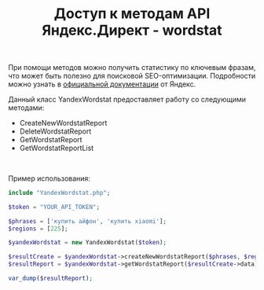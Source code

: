 
<p align="center">
    <h1 align="center">Доступ к методам API Яндекс.Директ - wordstat</h1>
    <br>
</p>


При помощи методов можно получить статистику по ключевым фразам, что может быть полезно для поисковой SEO-оптимизации. Подробности можно узнать в <a href="https://yandex.ru/dev/direct/doc/dg-v4/reference/CreateNewWordstatReport.html" target="_blank"> официальной документации</a> от Яндекс.

Данный класс YandexWordstat предоставляет работу со следующими методами:
<ul>
 <li>CreateNewWordstatReport</li>
 <li>DeleteWordstatReport</li>
 <li>GetWordstatReport</li>
 <li>GetWordstatReportList</li>
</ul>
<br>

Пример использования:
```php
include "YandexWordstat.php";

$token = "YOUR_API_TOKEN";

$phrases = ['купить айфон', 'купить xiaomi'];
$regions = [225];

$yandexWordstat = new YandexWordstat($token);

$resultCreate = $yandexWordstat->createNewWordstatReport($phrases, $regions);
$resultReport = $yandexWordstat->getWordstatReport($resultCreate->data);

var_dump($resultReport);
```
